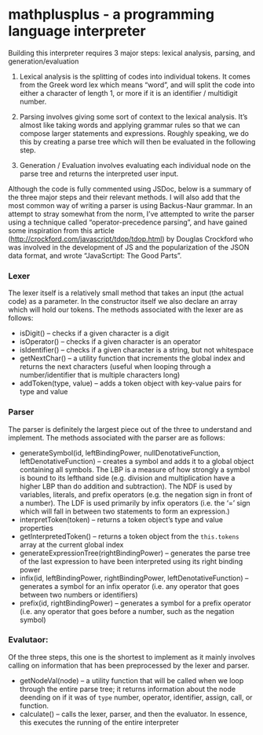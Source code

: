 # mathplusplus - a programming language interpreter
Building this interpreter requires 3 major steps: lexical analysis, parsing, and generation/evaluation

1) Lexical analysis is the splitting of codes into individual tokens. It comes from the Greek word lex which means “word”, and will split the code into either a character of length 1, or more if it is an identifier / multidigit number.

2) Parsing involves giving some sort of context to the lexical analysis. It’s almost like taking words and applying grammar rules so that we can compose larger statements and expressions. Roughly speaking, we do this by creating a parse tree which will then be evaluated in the following step.

3) Generation / Evaluation involves evaluating each individual node on the parse tree and returns the interpreted user input.

Although the code is fully commented using JSDoc, below is a summary of the three major steps and their relevant methods.
I will also add that the most common way of writing a parser is using Backus-Naur grammar. In an attempt to stray somewhat from the norm, I’ve attempted to write the parser using a technique called “operator-precedence parsing”, and have gained some inspiration from this article (http://crockford.com/javascript/tdop/tdop.html) by Douglas Crockford who was involved in the development of JS and the popularization of the JSON data format, and wrote “JavaScrtipt: The Good Parts”.


### **Lexer**
The lexer itself is a relatively small method that takes an input (the actual code) as a parameter. In the constructor itself we also declare an array which will hold our tokens.
The methods associated with the lexer are as follows:

-	isDigit() – checks if a given character is a digit
-	isOperator() – checks if a given character is an operator
-	isIdentifier() – checks if a given character is a string, but not whitespace
-	getNextChar() – a utility function that increments the global index and returns the next characters (useful when looping through a number/identifier that is multiple characters long)
-	addToken(type, value) – adds a token object with key-value pairs for type and value

### Parser
The parser is definitely the largest piece out of the three to understand and implement. The methods associated with the parser are as follows:

-	generateSymbol(id, leftBindingPower, nullDenotativeFunction, leftDenotativeFunction) – creates a symbol and adds it to a global object containing all symbols. The LBP is a measure of how strongly a symbol is bound to its lefthand side (e.g. division and multiplication have a higher LBP than do addition and subtraction). The NDF is used by variables, literals, and prefix operators (e.g. the negation sign in front of a number). The LDF is used primarily by infix operators (i.e. the ‘=’ sign which will fall in between two statements to form an expression.)
-	interpretToken(token) – returns a token object’s type and value properties
-	getInterpretedToken() – returns a token object from the `this.tokens` array at the current global index
-	generateExpressionTree(rightBindingPower) – generates the parse tree of the last expression to have been interpreted using its right binding power
-	infix(id, leftBindingPower, rightBindingPower, leftDenotativeFunction) – generates a symbol for an infix operator (i.e. any operator that goes between two numbers or identifiers)
-	prefix(id, rightBindingPower) – generates a symbol for a prefix operator (i.e. any operator that goes before a number, such as the negation symbol)

### Evalutaor:
Of the three steps, this one is the shortest to implement as it mainly involves calling on information that has been preprocessed by the lexer and parser.
-	getNodeVal(node) – a utility function that will be called when we loop through the entire parse tree; it returns information about the node deending on if it was of `type` number, operator, identifier, assign, call, or function.
-	calculate() – calls the lexer, parser, and then the evaluator. In essence, this executes the running of the entire interpreter
